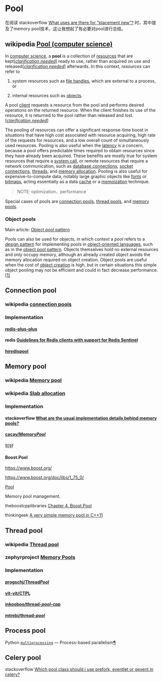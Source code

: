 # Pool

在阅读 stackoverflow [What uses are there for “placement new”?](https://stackoverflow.com/questions/222557/what-uses-are-there-for-placement-new) 时，其中提及了memory pool技术，这让我想起了有必要对pool进行总结。

## wikipedia [Pool (computer science)](https://en.wikipedia.org/wiki/Pool_(computer_science))

In [computer science](https://en.wikipedia.org/wiki/Computer_science), a **pool** is a collection of [resources](https://en.wikipedia.org/wiki/System_resource) that are kept[*[clarification needed](https://en.wikipedia.org/wiki/Wikipedia:Please_clarify)*] ready to use, rather than acquired on use and released[*[clarification needed](https://en.wikipedia.org/wiki/Wikipedia:Please_clarify)*] afterwards. In this context, *resources* can refer to 

1) system resources such as [file handles](https://en.wikipedia.org/wiki/File_handle), which are external to a process, or 

2) internal resources such as [objects](https://en.wikipedia.org/wiki/Object_(computing)). 

A pool [client](https://en.wikipedia.org/wiki/Client_(computing)) requests a resource from the pool and performs desired operations on the returned resource. When the client finishes its use of the resource, it is returned to the pool rather than released and lost.[*[clarification needed](https://en.wikipedia.org/wiki/Wikipedia:Please_clarify)*]

The pooling of resources can offer a significant response-time boost in situations that have high cost associated with resource acquiring, high rate of the requests for resources, and a low overall count of simultaneously used resources. Pooling is also useful when the [latency](https://en.wikipedia.org/wiki/Latency_(engineering)) is a concern, because a pool offers predictable times required to obtain resources since they have already been acquired. These benefits are mostly true for system resources that require a [system call](https://en.wikipedia.org/wiki/System_call), or remote resources that require a network communication, such as [database connections](https://en.wikipedia.org/wiki/Database_connection), [socket connections](https://en.wikipedia.org/wiki/Socket_connection), [threads](https://en.wikipedia.org/wiki/Thread_(computing)), and [memory allocation](https://en.wikipedia.org/wiki/Memory_allocation). Pooling is also useful for expensive-to-compute data, notably large graphic objects like [fonts](https://en.wikipedia.org/wiki/Font) or [bitmaps](https://en.wikipedia.org/wiki/Bitmap), acting essentially as a data [cache](https://en.wikipedia.org/wiki/Cache_(computing)) or a [memoization](https://en.wikipedia.org/wiki/Memoization) technique.

> NOTE: optimization、performance

Special cases of pools are [connection pools](https://en.wikipedia.org/wiki/Connection_pool), [thread pools](https://en.wikipedia.org/wiki/Thread_pool), and [memory pools](https://en.wikipedia.org/wiki/Memory_pool).

### Object pools

Main article: [Object pool pattern](https://en.wikipedia.org/wiki/Object_pool_pattern)

Pools can also be used for objects, in which context a *pool* refers to a [design pattern](https://en.wikipedia.org/wiki/Design_pattern) for implementing pools in [object-oriented languages](https://en.wikipedia.org/wiki/Object-oriented_language), such as in the [object pool pattern](https://en.wikipedia.org/wiki/Object_pool_pattern). Objects themselves hold no external resources and only occupy memory, although an already created object avoids the memory allocation required on object creation. Object pools are useful when the cost of [object creation](https://en.wikipedia.org/wiki/Object_creation) is high, but in certain situations this simple object pooling may not be efficient and could in fact decrease performance.[[1\]](https://en.wikipedia.org/wiki/Pool_(computer_science)#cite_note-1)



## Connection pool

### wikipedia [connection pools](https://en.wikipedia.org/wiki/Connection_pool)

### Implementation

#### [redis-plus-plus](https://github.com/sewenew/redis-plus-plus)

#### redis [Guidelines for Redis clients with support for Redis Sentinel](https://redis.io/topics/sentinel-clients)

#### [hiredispool](https://github.com/aclisp/hiredispool)

## Memory pool	

### wikipedia [Memory pool](https://en.wikipedia.org/wiki/Memory_pool)

### wikipedia [Slab allocation](https://en.wikipedia.org/wiki/Slab_allocation)

### Implementation

#### stackoverflow [What are the usual im­ple­men­ta­tion de­tails be­hind mem­ory pools?](https://stackoverflow.com/questions/30508183/what-are-the-usual-im-ple-men-ta-tion-de-tails-be-hind-mem-ory-pools)

#### [cacay/Memory*Pool*](https://github.com/cacay/MemoryPool)

较好

#### Boost.Pool

https://www.boost.org/

https://www.boost.org/doc/libs/1_75_0/

[Pool](https://www.boost.org/doc/libs/1_75_0/libs/pool/)

Memory pool management.

theboostcpplibraries [Chapter 4. Boost.Pool](https://theboostcpplibraries.com/boost.pool)



thinkingeek [A very simple memory pool in C++11](https://thinkingeek.com/2017/11/19/simple-memory-pool/)



## Thread pool

### wikipedia [Thread pool](https://en.wikipedia.org/wiki/Thread_pool)



### zephyrproject [Memory Pools](https://docs.zephyrproject.org/1.12.0/kernel/memory/pools.html)



### Implementation

#### [progschj/Thread*Pool*](https://github.com/progschj/ThreadPool)

#### [vit-vit/CTPL](https://github.com/vit-vit/CTPL)

#### [inkooboo/thread-*pool*-cpp](https://github.com/inkooboo/thread-pool-cpp)

#### [mtrebi/thread-*pool*](https://github.com/mtrebi/thread-pool)



## Process pool

Python [`multiprocessing`](https://docs.python.org/3/library/multiprocessing.html#module-multiprocessing) — Process-based parallelism[¶](https://docs.python.org/3/library/multiprocessing.html#module-multiprocessing)

## Celery pool

stackoverflow [Which pool class should i use prefork, eventlet or gevent in celery?](https://stackoverflow.com/questions/42948547/which-pool-class-should-i-use-prefork-eventlet-or-gevent-in-celery)